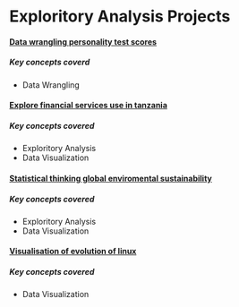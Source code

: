 # Exploritory Analysis Projects

#### [Data wrangling personality test scores](https://github.com/Bubbablack/Portfolio/tree/main/Exploritory_analysis_projects/Data-wrangling-personality-test-scores)

##### Key concepts coverd
* Data Wrangling

#### [Explore financial services use in tanzania](https://github.com/Bubbablack/Portfolio/tree/main/Exploritory_analysis_projects/Explore-financial-services-use-in-tanzania)

##### Key concepts covered
* Exploritory Analysis
* Data Visualization

#### [Statistical thinking global enviromental sustainability](https://github.com/Bubbablack/Portfolio/tree/main/Exploritory_analysis_projects/Statistical-thinking-global-enviromental-sustainability)

##### Key concepts covered
* Exploritory Analysis
* Data Visualization

#### [Visualisation of evolution of linux](https://github.com/Bubbablack/Portfolio/tree/main/Exploritory_analysis_projects/Visualisation-of-evolution-of-linux)

##### Key concepts covered
* Data Visualization
